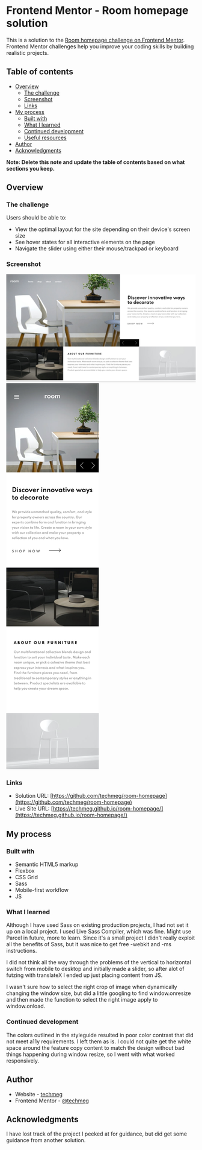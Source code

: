 # Frontend Mentor - Room homepage solution

This is a solution to the [Room homepage challenge on Frontend Mentor](https://www.frontendmentor.io/challenges/room-homepage-BtdBY_ENq). Frontend Mentor challenges help you improve your coding skills by building realistic projects. 

## Table of contents

- [Overview](#overview)
  - [The challenge](#the-challenge)
  - [Screenshot](#screenshot)
  - [Links](#links)
- [My process](#my-process)
  - [Built with](#built-with)
  - [What I learned](#what-i-learned)
  - [Continued development](#continued-development)
  - [Useful resources](#useful-resources)
- [Author](#author)
- [Acknowledgments](#acknowledgments)

**Note: Delete this note and update the table of contents based on what sections you keep.**

## Overview

### The challenge

Users should be able to:

- View the optimal layout for the site depending on their device's screen size
- See hover states for all interactive elements on the page
- Navigate the slider using either their mouse/trackpad or keyboard

### Screenshot

![Desktop screenshot](./images/desktop-screenshot.png)
![Mobile screenshot](./images/mobile-screenshot.png)

### Links

- Solution URL: [https://github.com/techmeg/room-homepage](https://github.com/techmeg/room-homepage)
- Live Site URL: [https://techmeg.github.io/room-homepage/](https://techmeg.github.io/room-homepage/)

## My process

### Built with

- Semantic HTML5 markup
- Flexbox
- CSS Grid
- Sass
- Mobile-first workflow
- JS


### What I learned

Although I have used Sass on existing production projects, I had not set it up on a local project. I used Live Sass Compiler, which was fine. Might use Parcel in future, more to learn. Since it's a small project I didn't really exploit all the benefits of Sass, but it was nice to get free -webkit and -ms instructions.

I did not think all the way through the problems of the vertical to horizontal switch from mobile to desktop and initially made a slider, so after alot of futzing with translateX I ended up just placing content from JS.

I wasn't sure how to select the right crop of image when dynamically changing the window size, but did a little googling to find window.onresize and then made the function to select the right image apply to window.onload.

### Continued development

The colors outlined in the styleguide resulted in poor color contrast that did not meet a11y requirements. I left them as is. I could not quite get the white space around the feature copy content to match the design without bad things happening during window resize, so I went with what worked responsively.


## Author

- Website - [techmeg](https://techmeg-portfolio.netlify.app/)
- Frontend Mentor - [@techmeg](https://www.frontendmentor.io/profile/techmeg)


## Acknowledgments
I have lost track of the project I peeked at for guidance, but did get some guidance from another solution.

